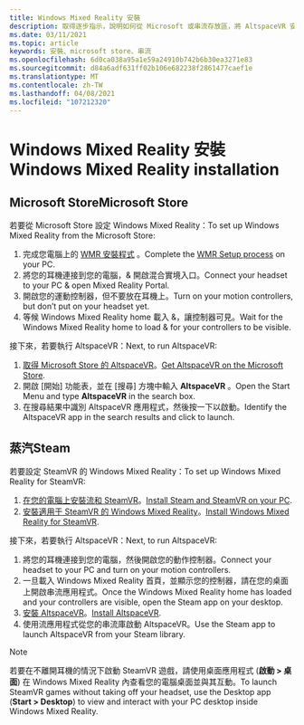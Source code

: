 ```yaml
---
title: Windows Mixed Reality 安裝
description: 取得逐步指示，說明如何從 Microsoft 或串流存放區，將 AltspaceVR 安裝在 Windows Mixed Reality 裝置上。
ms.date: 03/11/2021
ms.topic: article
keywords: 安裝、microsoft store、串流
ms.openlocfilehash: 6d0ca038a95a1e59a24910b742b6b30ea3271e83
ms.sourcegitcommit: d84a6adf631ff02b106e682238f2861477caef1e
ms.translationtype: MT
ms.contentlocale: zh-TW
ms.lasthandoff: 04/08/2021
ms.locfileid: "107212320"
---
```

# <a name="windows-mixed-reality-installation"></a><span data-ttu-id="8733d-104">Windows Mixed Reality 安裝</span><span class="sxs-lookup"><span data-stu-id="8733d-104">Windows Mixed Reality installation</span></span>

## <a name="microsoft-store"></a><span data-ttu-id="8733d-105">Microsoft Store</span><span class="sxs-lookup"><span data-stu-id="8733d-105">Microsoft Store</span></span>

<span data-ttu-id="8733d-106">若要從 Microsoft Store 設定 Windows Mixed Reality：</span><span class="sxs-lookup"><span data-stu-id="8733d-106">To set up Windows Mixed Reality from the Microsoft Store:</span></span>
1. <span data-ttu-id="8733d-107">完成您電腦上的 [WMR 安裝程式](https://docs.microsoft.com/windows/mixed-reality/enthusiast-guide/set-up-windows-mixed-reality) 。</span><span class="sxs-lookup"><span data-stu-id="8733d-107">Complete the [WMR Setup process](https://docs.microsoft.com/windows/mixed-reality/enthusiast-guide/set-up-windows-mixed-reality) on your PC.</span></span>
2. <span data-ttu-id="8733d-108">將您的耳機連接到您的電腦，& 開啟混合實境入口。</span><span class="sxs-lookup"><span data-stu-id="8733d-108">Connect your headset to your PC & open Mixed Reality Portal.</span></span>
3. <span data-ttu-id="8733d-109">開啟您的運動控制器，但不要放在耳機上。</span><span class="sxs-lookup"><span data-stu-id="8733d-109">Turn on your motion controllers, but don’t put on your headset yet.</span></span>
4. <span data-ttu-id="8733d-110">等候 Windows Mixed Reality home 載入 &，讓控制器可見。</span><span class="sxs-lookup"><span data-stu-id="8733d-110">Wait for the Windows Mixed Reality home to load & for your controllers to be visible.</span></span>

<span data-ttu-id="8733d-111">接下來，若要執行 AltspaceVR：</span><span class="sxs-lookup"><span data-stu-id="8733d-111">Next, to run AltspaceVR:</span></span>
1. <span data-ttu-id="8733d-112">[取得 Microsoft Store 的 AltspaceVR](https://www.microsoft.com/p/altspacevr/9nvr7mn2fchq)。</span><span class="sxs-lookup"><span data-stu-id="8733d-112">[Get AltspaceVR on the Microsoft Store](https://www.microsoft.com/p/altspacevr/9nvr7mn2fchq).</span></span>
2. <span data-ttu-id="8733d-113">開啟 [開始] 功能表，並在 [搜尋] 方塊中輸入 **AltspaceVR** 。</span><span class="sxs-lookup"><span data-stu-id="8733d-113">Open the Start Menu and type **AltspaceVR** in the search box.</span></span>
3. <span data-ttu-id="8733d-114">在搜尋結果中識別 AltspaceVR 應用程式，然後按一下以啟動。</span><span class="sxs-lookup"><span data-stu-id="8733d-114">Identify the AltspaceVR app in the search results and click to launch.</span></span>

## <a name="steam"></a><span data-ttu-id="8733d-115">蒸汽</span><span class="sxs-lookup"><span data-stu-id="8733d-115">Steam</span></span>

<span data-ttu-id="8733d-116">若要設定 SteamVR 的 Windows Mixed Reality：</span><span class="sxs-lookup"><span data-stu-id="8733d-116">To set up Windows Mixed Reality for SteamVR:</span></span>
1. <span data-ttu-id="8733d-117">[在您的電腦上安裝流和 SteamVR](https://support.steampowered.com/kb_article.php?ref=5608-UPAH-6427)。</span><span class="sxs-lookup"><span data-stu-id="8733d-117">[Install Steam and SteamVR on your PC](https://support.steampowered.com/kb_article.php?ref=5608-UPAH-6427).</span></span>
2. <span data-ttu-id="8733d-118">[安裝適用于 SteamVR 的 Windows Mixed Reality](http://store.steampowered.com/app/719950/Windows_Mixed_Reality_SteamVR_preview/)。</span><span class="sxs-lookup"><span data-stu-id="8733d-118">[Install Windows Mixed Reality for SteamVR](http://store.steampowered.com/app/719950/Windows_Mixed_Reality_SteamVR_preview/).</span></span>

<span data-ttu-id="8733d-119">接下來，若要執行 AltspaceVR：</span><span class="sxs-lookup"><span data-stu-id="8733d-119">Next, to run AltspaceVR:</span></span>
1. <span data-ttu-id="8733d-120">將您的耳機連接到您的電腦，然後開啟您的動作控制器。</span><span class="sxs-lookup"><span data-stu-id="8733d-120">Connect your headset to your PC and turn on your motion controllers.</span></span>
2. <span data-ttu-id="8733d-121">一旦載入 Windows Mixed Reality 首頁，並顯示您的控制器，請在您的桌面上開啟串流應用程式。</span><span class="sxs-lookup"><span data-stu-id="8733d-121">Once the Windows Mixed Reality home has loaded and your controllers are visible, open the Steam app on your desktop.</span></span>
3. <span data-ttu-id="8733d-122">[安裝 AltspaceVR](https://store.steampowered.com/app/407060/AltspaceVR/)。</span><span class="sxs-lookup"><span data-stu-id="8733d-122">[Install AltspaceVR](https://store.steampowered.com/app/407060/AltspaceVR/).</span></span>
4. <span data-ttu-id="8733d-123">使用流應用程式從您的串流庫啟動 AltspaceVR。</span><span class="sxs-lookup"><span data-stu-id="8733d-123">Use the Steam app to launch AltspaceVR from your Steam library.</span></span>

> [!NOTE]
> <span data-ttu-id="8733d-124">若要在不離開耳機的情況下啟動 SteamVR 遊戲，請使用桌面應用程式 (**啟動 > 桌面**) 在 Windows Mixed Reality 內查看您的電腦桌面並與其互動。</span><span class="sxs-lookup"><span data-stu-id="8733d-124">To launch SteamVR games without taking off your headset, use the Desktop app (**Start > Desktop**) to view and interact with your PC desktop inside Windows Mixed Reality.</span></span>